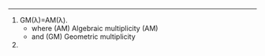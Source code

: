----
1. GM(λ)=AM(λ).
	- where (AM) Algebraic multiplicity (AM)
	- and (GM) Geometric multiplicity
2. 